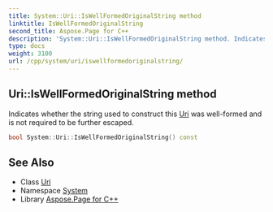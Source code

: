 ```yaml
---
title: System::Uri::IsWellFormedOriginalString method
linktitle: IsWellFormedOriginalString
second_title: Aspose.Page for C++
description: 'System::Uri::IsWellFormedOriginalString method. Indicates whether the string used to construct this Uri was well-formed and is not required to be further escaped in C++.'
type: docs
weight: 3100
url: /cpp/system/uri/iswellformedoriginalstring/
---
```

## Uri::IsWellFormedOriginalString method


Indicates whether the string used to construct this [Uri](../) was well-formed and is not required to be further escaped.

```cpp
bool System::Uri::IsWellFormedOriginalString() const
```

## See Also

* Class [Uri](../)
* Namespace [System](../../)
* Library [Aspose.Page for C++](../../../)
